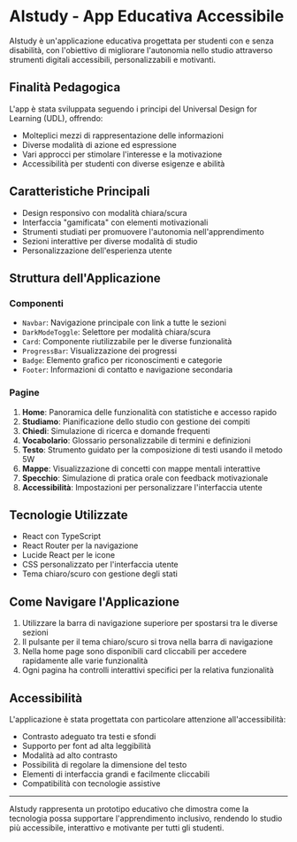 # AIstudy - App Educativa Accessibile

AIstudy è un'applicazione educativa progettata per studenti con e senza disabilità, con l'obiettivo di migliorare l'autonomia nello studio attraverso strumenti digitali accessibili, personalizzabili e motivanti.

## Finalità Pedagogica

L'app è stata sviluppata seguendo i principi del Universal Design for Learning (UDL), offrendo:

- Molteplici mezzi di rappresentazione delle informazioni
- Diverse modalità di azione ed espressione
- Vari approcci per stimolare l'interesse e la motivazione
- Accessibilità per studenti con diverse esigenze e abilità

## Caratteristiche Principali

- Design responsivo con modalità chiara/scura
- Interfaccia "gamificata" con elementi motivazionali
- Strumenti studiati per promuovere l'autonomia nell'apprendimento
- Sezioni interattive per diverse modalità di studio
- Personalizzazione dell'esperienza utente

## Struttura dell'Applicazione

### Componenti

- `Navbar`: Navigazione principale con link a tutte le sezioni
- `DarkModeToggle`: Selettore per modalità chiara/scura
- `Card`: Componente riutilizzabile per le diverse funzionalità
- `ProgressBar`: Visualizzazione dei progressi
- `Badge`: Elemento grafico per riconoscimenti e categorie
- `Footer`: Informazioni di contatto e navigazione secondaria

### Pagine

1. **Home**: Panoramica delle funzionalità con statistiche e accesso rapido
2. **Studiamo**: Pianificazione dello studio con gestione dei compiti
3. **Chiedi**: Simulazione di ricerca e domande frequenti
4. **Vocabolario**: Glossario personalizzabile di termini e definizioni
5. **Testo**: Strumento guidato per la composizione di testi usando il metodo 5W
6. **Mappe**: Visualizzazione di concetti con mappe mentali interattive
7. **Specchio**: Simulazione di pratica orale con feedback motivazionale
8. **Accessibilità**: Impostazioni per personalizzare l'interfaccia utente

## Tecnologie Utilizzate

- React con TypeScript
- React Router per la navigazione
- Lucide React per le icone
- CSS personalizzato per l'interfaccia utente
- Tema chiaro/scuro con gestione degli stati

## Come Navigare l'Applicazione

1. Utilizzare la barra di navigazione superiore per spostarsi tra le diverse sezioni
2. Il pulsante per il tema chiaro/scuro si trova nella barra di navigazione
3. Nella home page sono disponibili card cliccabili per accedere rapidamente alle varie funzionalità
4. Ogni pagina ha controlli interattivi specifici per la relativa funzionalità

## Accessibilità

L'applicazione è stata progettata con particolare attenzione all'accessibilità:

- Contrasto adeguato tra testi e sfondi
- Supporto per font ad alta leggibilità
- Modalità ad alto contrasto
- Possibilità di regolare la dimensione del testo
- Elementi di interfaccia grandi e facilmente cliccabili
- Compatibilità con tecnologie assistive

---

AIstudy rappresenta un prototipo educativo che dimostra come la tecnologia possa supportare l'apprendimento inclusivo, rendendo lo studio più accessibile, interattivo e motivante per tutti gli studenti.
